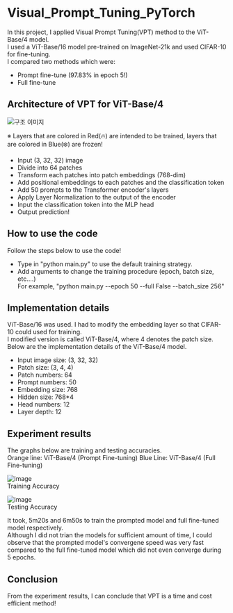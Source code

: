 # Visual_Prompt_Tuning_PyTorch
In this project, I applied Visual Prompt Tuning(VPT) method to the ViT-Base/4 model.  
I used a ViT-Base/16 model pre-trained on ImageNet-21k and used CIFAR-10 for fine-tuning.  
I compared two methods which were:
- Prompt fine-tune (97.83% in epoch 5!)
- Full fine-tune  


## Architecture of VPT for ViT-Base/4
![구조 이미지](https://github.com/parkie0517/Visual-Prompt-Tuning-for-ViT-B-4/assets/80407632/24c8f477-a7ed-4554-ad81-3601ce827546)  

※ Layers that are colored in Red(🔥) are intended to be trained, layers that are colored in Blue(❄️) are frozen!
- Input (3, 32, 32) image
- Divide into 64 patches
- Transform each patches into patch embeddings (768-dim) 
- Add positional embeddings to each patches and the classification token
- Add 50 prompts to the Transformer encoder's layers
- Apply Layer Normalization to the output of the encoder
- Input the classification token into the MLP head
- Output prediction!


## How to use the code
Follow the steps below to use the code!
- Type in "python main.py" to use the default training strategy.
- Add arguments to change the training procedure (epoch, batch size, etc....)  
  For example, "python main.py --epoch 50 --full False --batch_size 256"


## Implementation details
ViT-Base/16 was used. I had to modify the embedding layer so that CIFAR-10 could used for training.  
I modified version is called ViT-Base/4, where 4 denotes the patch size.  
Below are the implementation details of the ViT-Base/4 model.  
- Input image size: (3, 32, 32)
- Patch size: (3, 4, 4)
- Patch numbers: 64
- Prompt numbers: 50
- Embedding size: 768
- Hidden size: 768*4
- Head numbers: 12
- Layer depth: 12


## Experiment results
The graphs below are training and testing accuracies.  
Orange line: ViT-Base/4 (Prompt Fine-tuning)
Blue Line: ViT-Base/4 (Full Fine-tuning)

![image](https://github.com/parkie0517/Visual-Prompt-Tuning-for-ViT-B-4/assets/80407632/bee16f4e-f9a8-4109-bdfd-3877e31672fb)  
Training Accuracy

![image](https://github.com/parkie0517/Visual-Prompt-Tuning-for-ViT-B-4/assets/80407632/4588388f-6e0d-4208-b832-3af20f687b13)  
Testing Accuracy

It took, 5m20s and 6m50s to train the prompted model and full fine-tuned model respectively.  
Although I did not trian the models for sufficient amount of time, I could observe that the prompted model's convergene speed was very fast compared to the full fine-tuned model which did not even converge during 5 epochs.  


## Conclusion
From the experiment results, I can conclude that VPT is a time and cost efficient method!
